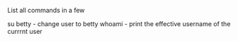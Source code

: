 List all commands in a few

su betty - change user to betty
whoami - print the effective username of the currrnt user
